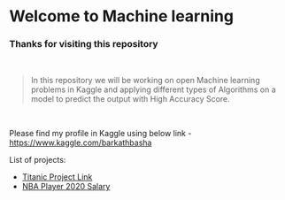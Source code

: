 # Welcome to Machine learning
### Thanks for visiting this repository 

<br>

 > In this repository we will be working on open Machine learning problems in Kaggle and applying different types of Algorithms on a model to predict the output with High Accuracy Score.

<br>

Please find my profile in Kaggle using below link - https://www.kaggle.com/barkathbasha

List of projects:
- [Titanic Project Link](./Machinelearning/tree/main/Titanic%20-%20Predict%20survival)
- [NBA Player 2020 Salary](./Machinelearning/tree/main/NBA%20Player%202020%20Salary%20Prediction)
